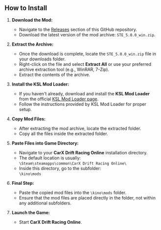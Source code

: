 ## How to Install

1. **Download the Mod:**
   - Navigate to the [Releases]([https://github.com/your-repository/releases](https://github.com/Dranser/STE/releases)) section of this GitHub repository.
   - Download the latest version of the mod archive: `STE_5.0.0_win.zip`.

2. **Extract the Archive:**
   - Once the download is complete, locate the `STE_5.0.0_win.zip` file in your downloads folder.
   - Right-click on the file and select **Extract All** or use your preferred archive extraction tool (e.g., WinRAR, 7-Zip).
   - Extract the contents of the archive.

3. **Install the KSL Mod Loader:**
   - If you haven't already, download and install the **KSL Mod Loader** from the official [KSL Mod Loader page](https://github.com/trbflxr/ksl).
   - Follow the instructions provided by KSL Mod Loader for proper setup.

4. **Copy Mod Files:**
   - After extracting the mod archive, locate the extracted folder.
   - Copy all the files inside the extracted folder.

5. **Paste Files into Game Directory:**
   - Navigate to your **CarX Drift Racing Online** installation directory.
   - The default location is usually:  
     `\Steam\steamapps\common\CarX Drift Racing Online\`
   - Inside this directory, go to the subfolder:  
     `\kino\mods`

6. **Final Step:**
   - Paste the copied mod files into the `\kino\mods` folder.
   - Ensure that the mod files are placed directly in the folder, not within any additional subfolders.

7. **Launch the Game:**
   - Start **CarX Drift Racing Online**.
